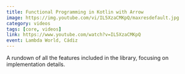 ```yaml
---
title: Functional Programming in Kotlin with Arrow
image: https://img.youtube.com/vi/IL5XzaCMKpQ/maxresdefault.jpg
category: videos
tags: [core, videos]
link: https://www.youtube.com/watch?v=IL5XzaCMKpQ
event: Lambda World, Cádiz
---
```

A rundown of all the features included in the library, focusing on implementation details.
